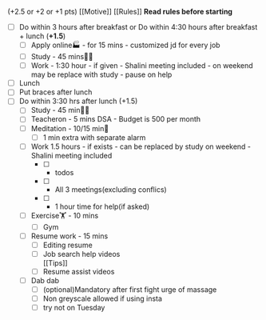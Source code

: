 (+2.5 or +2 or +1 pts)
[[Motive]]
[[Rules]]
**Read rules before starting**

- [ ] Do within 3 hours after breakfast or Do within 4:30 hours after breakfast + lunch (**+1.5**)
    - [ ] Apply online🏭 - for 15 mins - customized jd for every job
    - [ ] Study - 45 mins👨‍🎓
    - [ ] Work - 1:30 hour - if given - Shalini meeting included - on weekend may be replace with study - pause on help
- [ ] Lunch
- [ ] Put braces after lunch
- [ ] Do within 3:30 hrs after lunch (+1.5)
    - [ ] Study - 45 min👨‍🎓
    - [ ] Teacheron - 5 mins DSA - Budget is 500 per month
    - [ ] Meditation - 10/15 min🧘
        - [ ] 1 min extra with separate alarm
    - [ ] Work 1.5 hours - if exists - can be replaced by study on weekend - Shalini meeting included
        - [ ] + todos
        - [ ] + All 3 meetings(excluding conflics)
        - [ ] + 1 hour time for help(if asked)
    - [ ] Exercise🏋️ - 10 mins
        - [ ] Gym
    - [ ] Resume work - 15 mins
        - [ ] Editing resume            
        - [ ] Job search help videos            
            [[Tips]]
        - [ ] Resume assist videos            
    - [ ] Dab dab
        - [ ] (optional)Mandatory after first fight urge of massage
        - [ ] Non greyscale allowed if using insta
        - [ ] try not on Tuesday